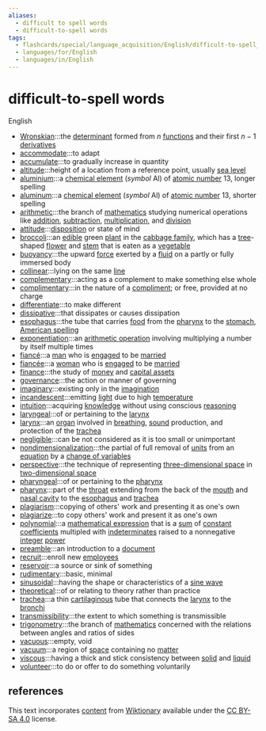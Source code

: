 ```yaml
---
aliases:
  - difficult to spell words
  - difficult-to-spell words
tags:
  - flashcards/special/language_acquisition/English/difficult-to-spell_words
  - languages/for/English
  - languages/in/English
---
```


# difficult-to-spell words

English

- [Wronskian](https://en.wiktionary.org/wiki/Wronskian):::the [determinant](../../../general/deteriminant.md) formed from $n$ [functions](../../../general/function%20(mathematics).md) and their first $n - 1$ [derivatives](../../../general/derivative.md) <!--SR:!2024-01-19,17,304!2024-01-19,17,304-->
- [accommodate](https://en.wiktionary.org/wiki/accommodate):::to adapt <!--SR:!2024-01-18,16,304!2024-01-14,12,284-->
- [accumulate](https://en.wiktionary.org/wiki/accumulate):::to gradually increase in quantity <!--SR:!2024-01-05,2,292!2024-01-22,19,334-->
- [altitude](https://en.wiktionary.org/wiki/altitude):::height of a location from a reference point, usually [sea level](../../../general/sea%20level.md) <!--SR:!2024-01-18,16,304!2024-01-19,17,304-->
- [aluminium](https://en.wiktionary.org/wiki/aluminium):::a [chemical element](../../../general/chemical%20element.md) (_symbol_ Al) of [atomic number](../../../general/atomic%20number.md) 13, longer spelling <!--SR:!2024-01-07,14,290!2024-01-10,17,290-->
- [aluminum](https://en.wiktionary.org/wiki/aluminum):::a [chemical element](../../../general/chemical%20element.md) (_symbol_ Al) of [atomic number](../../../general/atomic%20number.md) 13, shorter spelling <!--SR:!2024-02-09,37,290!2024-01-05,12,270-->
- [arithmetic](https://en.wiktionary.org/wiki/arithmetic):::the branch of [mathematics](../../../general/mathematics.md) studying numerical operations like [addition](../../../general/addition.md), [subtraction](../../../general/subtraction.md), [multiplication](../../../general/multiplication.md), and [division](../../../general/division%20(mathematics).md) <!--SR:!2024-01-17,15,304!2024-01-06,4,244-->
- [attitude](https://en.wiktionary.org/wiki/attitude):::[disposition](../../../general/disposition.md) or state of mind <!--SR:!2024-01-16,14,304!2024-01-20,18,304-->
- [broccoli](https://en.wiktionary.org/wiki/broccoli):::an [edible](../../../general/edible.md) green [plant](../../../general/plant.md) in the [cabbage family](../../../general/Brassicaceae.md), which has a [tree](../../../general/tree.md)-shaped [flower](../../../general/flower.md) and [stem](../../../general/stalk.md) that is eaten as a [vegetable](../../../general/vegetable.md)
- [buoyancy](https://en.wiktionary.org/wiki/buoyancy):::the upward [force](../../../general/force.md) exerted by a [fluid](../../../general/fluid.md) on a partly or fully immersed body <!--SR:!2024-01-15,13,284!2024-01-20,18,304-->
- [collinear](https://en.wiktionary.org/wiki/collinear):::lying on the same [line](../../../general/line%20(geometry).md) <!--SR:!2024-01-17,15,304!2024-01-17,15,304-->
- [complementary](https://en.wiktionary.org/wiki/complementary):::acting as a complement to make something else whole <!--SR:!2024-01-17,15,304!2024-01-16,14,304-->
- [complimentary](https://en.wiktionary.org/wiki/complimentary):::in the nature of a [compliment](../../../general/compliment.md); or free, provided at no charge <!--SR:!2024-01-11,9,284!2024-01-17,15,304-->
- [differentiate](https://en.wiktionary.org/wiki/differentiate):::to make different <!--SR:!2024-01-20,18,304!2024-01-20,18,304-->
- [dissipative](https://en.wiktionary.org/wiki/dissipative):::that dissipates or causes dissipation <!--SR:!2024-01-20,18,304!2024-01-18,16,304-->
- [esophagus](https://en.wiktionary.org/wiki/esophagus):::the tube that carries [food](../../../general/food.md) from the [pharynx](../../../general/pharynx.md) to the [stomach](../../../general/stomach.md), [American spelling](../../../general/American%20and%20British%20English%20spelling%20differences.md) <!--SR:!2024-01-19,17,304!2024-01-10,10,264-->
- [exponentiation](https://en.wiktionary.org/wiki/exponentiation):::an [arithmetic operation](../../../general/arithmetic.md) involving multiplying a number by itself multiple times <!--SR:!2024-01-18,16,304!2024-01-14,12,284-->
- [fiancé](https://en.wiktionary.org/wiki/fiancé):::a [man](../../../general/man.md) who is [engaged](../../../general/engagement.md) to be [married](../../../general/marriage.md) <!--SR:!2024-01-16,14,304!2024-01-19,17,304-->
- [fiancée](https://en.wiktionary.org/wiki/fiancée):::a [woman](../../../general/woman.md) who is [engaged](../../../general/engagement.md) to be [married](../../../general/marriage.md) <!--SR:!2024-01-17,15,304!2024-01-20,18,304-->
- [finance](https://en.wiktionary.org/wiki/finance):::the study of [money](../../../general/money.md) and [capital assets](../../../general/capital%20asset.md) <!--SR:!2024-01-18,16,304!2024-01-17,15,304-->
- [governance](https://en.wiktionary.org/wiki/governance):::the action or manner of governing <!--SR:!2024-01-10,17,290!2024-01-10,17,290-->
- [imaginary](https://en.wiktionary.org/wiki/imaginary):::existing only in the [imagination](../../../general/imagination.md) <!--SR:!2024-01-19,17,304!2024-01-17,15,304-->
- [incandescent](https://en.wiktionary.org/wiki/incandescent):::emitting [light](../../../general/light.md) due to high [temperature](../../../general/temperature.md) <!--SR:!2024-01-12,10,284!2024-01-09,9,264-->
- [intuition](https://en.wiktionary.org/wiki/intuition):::acquiring [knowledge](../../../general/knowledge.md) without using conscious [reasoning](../../../general/reason.md) <!--SR:!2024-01-19,17,304!2024-01-19,17,304-->
- [laryngeal](https://en.wiktionary.org/wiki/laryngeal):::of or pertaining to the [larynx](../../../general/larynx.md) <!--SR:!2024-01-19,17,304!2024-01-20,18,304-->
- [larynx](https://en.wiktionary.org/wiki/larynx):::an [organ](../../../general/organ%20(anatomy).md) involved in [breathing](../../../general/breathing.md), [sound](../../../general/sound.md) production, and protection of the [trachea](../../../general/trachea.md) <!--SR:!2024-01-12,10,284!2024-01-18,16,304-->
- [negligible](https://en.wiktionary.org/wiki/negligible):::can be not considered as it is too small or unimportant <!--SR:!2024-01-20,18,304!2024-01-08,6,264-->
- [nondimensionalization](https://en.wiktionary.org/wiki/nondimensionalization):::the partial of full removal of [units](../../../general/unit%20of%20measurement.md) from an [equation](../../../general/equation.md) by a [change of variables](../../../general/change%20of%20variables.md) <!--SR:!2024-01-20,18,304!2024-01-19,17,304-->
- [perspective](https://en.wiktionary.org/wiki/perspective):::the technique of representing [three-dimensional space](../../../general/three-dimensional%20space.md) in [two-dimensional space](../../../general/two-dimensional%20space.md) <!--SR:!2024-01-21,18,332!2024-01-22,19,332-->
- [pharyngeal](https://en.wiktionary.org/wiki/pharyngeal):::of or pertaining to the [pharynx](../../../general/pharynx.md) <!--SR:!2024-01-19,17,304!2024-01-18,16,304-->
- [pharynx](https://en.wiktionary.org/wiki/pharynx):::part of the [throat](../../../general/throat.md) extending from the back of the [mouth](../../../general/mouth.md) and [nasal cavity](../../../general/nasal%20cavity.md) to the [esophagus](../../../general/esophagus.md) and [trachea](../../../general/trachea.md) <!--SR:!2024-01-04,2,264!2024-01-08,8,264-->
- [plagiarism](https://en.wiktionary.org/wiki/plagiarism):::copying of others' work and presenting it as one's own <!--SR:!2024-01-20,18,304!2024-01-07,7,264-->
- [plagiarize](https://en.wiktionary.org/wiki/plagiarize):::to copy others' work and present it as one's own <!--SR:!2024-01-17,15,304!2024-01-08,6,264-->
- [polynomial](https://en.wiktionary.org/wiki/polynomial):::a [mathematical expression](../../../general/expression%20(mathematics).md) that is a [sum](../../../general/summation.md) of [constant](../../../general/constant%20(mathematics).md) [coefficients](../../../general/coefficient.md) multipled with [indeterminates](../../../general/indeterminate%20(variable).md) raised to a nonnegative [integer](../../../general/integer.md) [power](../../../general/exponentiation.md) <!--SR:!2024-01-18,16,304!2024-01-14,12,284-->
- [preamble](https://en.wiktionary.org/wiki/preamble):::an introduction to a [document](../../../general/document.md) <!--SR:!2024-01-22,19,332!2024-01-21,18,332-->
- [recruit](https://en.wiktionary.org/wiki/recruit):::enroll new [employees](../../../general/employment.md#employee) <!--SR:!2024-01-18,15,332!2024-01-19,16,332-->
- [reservoir](https://en.wiktionary.org/wiki/reservoir):::a source or sink of something <!--SR:!2024-01-10,17,290!2024-01-23,25,270-->
- [rudimentary](https://en.wiktionary.org/wiki/rudimentary):::basic, minimal <!--SR:!2024-01-20,17,332!2024-01-14,11,312-->
- [sinusoidal](https://en.wiktionary.org/wiki/sinusoidal):::having the shape or characteristics of a [sine wave](../../../general/sine%20wave.md) <!--SR:!2024-01-19,17,304!2024-01-04,2,264-->
- [theoretical](https://en.wiktionary.org/wiki/theoretical):::of or relating to theory rather than practice <!--SR:!2024-01-07,14,290!2024-01-10,13,250-->
- [trachea](https://en.wiktionary.org/wiki/trachea):::a thin [cartilaginous](../../../general/cartilage.md) tube that connects the [larynx](../../../general/larynx.md) to the [bronchi](../../../general/bronchus.md) <!--SR:!2024-01-12,10,284!2024-01-16,14,304-->
- [transmissibility](https://en.wiktionary.org/wiki/transmissibility):::the extent to which something is transmissible <!--SR:!2024-01-17,15,304!2024-01-19,17,304-->
- [trigonometry](https://en.wiktionary.org/wiki/trigonometry):::the branch of [mathematics](../../../general/mathematics.md) concerned with the relations between angles and ratios of sides <!--SR:!2024-01-11,14,250!2024-01-22,20,270-->
- [vacuous](https://en.wiktionary.org/wiki/vacuous):::empty, void <!--SR:!2024-01-16,14,304!2024-01-04,2,264-->
- [vacuum](https://en.wiktionary.org/wiki/vacuum):::a region of [space](../../../general/space.md) containing no [matter](../../../general/matter.md) <!--SR:!2024-01-18,16,304!2024-01-16,14,304-->
- [viscous](https://en.wiktionary.org/wiki/viscous):::having a thick and stick consistency between [solid](../../../general/solid.md) and [liquid](../../../general/liquid.md) <!--SR:!2024-01-16,14,304!2024-01-04,2,264-->
- [volunteer](https://en.wiktionary.org/wiki/volunteer):::to do or offer to do something voluntarily <!--SR:!2024-01-19,16,332!2024-01-19,16,332-->

## references

This text incorporates [content](https://en.wiktionary.org/) from [Wiktionary](../../../general/Wiktionary.md) available under the [CC BY-SA 4.0](https://creativecommons.org/licenses/by-sa/4.0/) license.
